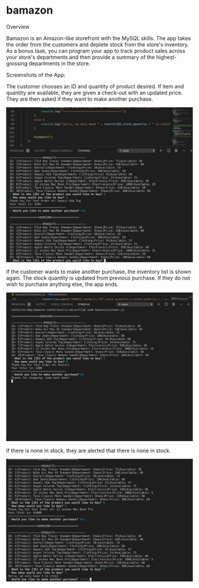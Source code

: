 # bamazon

Overview

Bamazon is an Amazon-like storefront with the MySQL skills. The app takes the order from the customers and deplete stock from the store's inventory. As a bonus task, you can program your app to track product sales across your store's departments and then provide a summary of the highest-grossing departments in the store.

Screenshots of the App:

The customer chooses an ID and quantity of product desired. If item and quantity are available, they are given a check-out with an updated price. They are then asked if they want to make another purchase.

![](/images/Screen%20Shot%202019-08-19%20at%206.34.22%20PM.png)

If the customer wants to make another purchase, the inventory list is shown again. The stock quantity is updated from previous purchase. If they do not wish to purchase anything else, the app ends.

![](images/Screen%20Shot%202019-08-19%20at%206.29.52%20PM.png)

If there is none in stock, they are alerted that there is none in stock. 

![](/images/Screen%20Shot%202019-08-19%20at%207.25.24%20PM.png)
